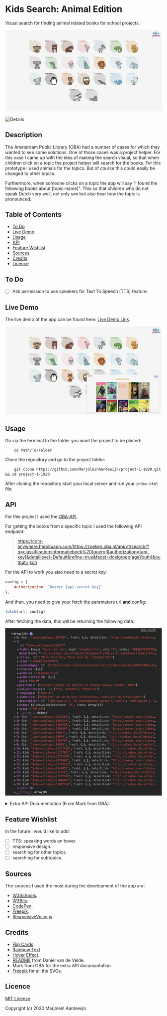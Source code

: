 # Kids Search: Animal Edition

Visual search for finding animal related books for school projects.

![Overview](https://github.com/MarjoleinAardewijn/project-1-1920/blob/master/images/overview.png "Overview")

![Details](https://github.com/MarjoleinAardewijn/project-1-1920/blob/master/images/details.png "Details")

## Description

The Amsterdam Public Library (OBA) had a number of cases for which they wanted to see some solutions.
One of those cases was a project helper. For this case I came up with the idea of making the search visual, 
so that when children click on a topic the project helper will search for the books. For this prototype I 
used animals for the topics. But of course this could easily be changed to other topics.

Furthermore, when someone clicks on a topic the app will say "I found the following books about [topic-name]". This so that children who do not speak Dutch very well, not only see but also hear how the topic is pronounced.

## Table of Contents

* [To Do](#To-Do)
* [Live Demo](#Live-Demo)
* [Usage](#Usage)
* [API](#Api)
* [Feature Wishlist](#Feature-Wishlist)
* [Sources](#Sources)
* [Credits](#Credits)
* [Licence](#Licence)

## To Do

- [ ] Ask permission to use speakers for Text To Speech (TTS) feature.

## Live Demo

The live demo of the app can be found here:
[Live Demo Link](https://marjoleinaardewijn.github.io/project-1-1920/).

![Live Demo](https://github.com/MarjoleinAardewijn/project-1-1920/blob/master/images/project.png "Live Demo")


## Usage

Go via the terminal to the folder you want the project to be placed:

```
    cd Path/To/Folder
```

Clone the repository and go to the project folder:

```
    git clone https://github.com/MarjoleinAardewijn/project-1-1920.git && cd project-1-1920
```

After cloning the repository start your local server and run your `index.html` file.

## API

For this project I used the [OBA-API](https://zoeken.oba.nl/api/v1/).

For getting the books from a specific topic I used the following API endpoint:

> https://cors-anywhere.herokuapp.com/https://zoeken.oba.nl/api/v1/search/?q=classification:informatieboek%20[query]&authorization=[api-key]&detaillevel=Default&refine=true&facet=doelgroep(ageYouth)&output=json

For the API to work you also need to a secret key:

```javascript
config = {
    Authorization: `Bearer [api-secret-key]`
};
```

And then, you need to give your fetch the parameters url **and** config:

```javascript
fetch(url, config)
```

After fetching the data, this will be returning the following data:

![JSON Data](https://github.com/MarjoleinAardewijn/project-1-1920/blob/master/images/json-data.png "JSON Data")

<details>
<summary>Extra API Documentation (From Mark from OBA):</summary>

Documentation [OBA-API](https://zoeken.oba.nl/api/v1/).

The facet description on the help page is how it works in a standard installation. The facets have been adjusted for the OBA, so they must also be used specifically in this way.

You can request which facets are available for each query by specifying the `& refine = true` parameter in the / search:

```
https://zoeken.oba.nl/api/v1/search/?q=boek&authorization=[api-key]&refine=true
```

By default no refine is done on the API search, because that is a bit faster and it is not always used. With `refine=true` on the url you see an extra piece in the output:

```html
<facets>
    ...  
    <facet id="Type">
        <value count="422426" id="book" />
        <value count="2059" id="dvdvideo" />
        <value count="2186" id="movie" />
        <value count="3678" id="largetype" />
    </facet>
    ...
</facets>
```

This means if you only want books, you have to use this query:

```
https://zoeken.oba.nl/api/v1/search/?q=boek&authorization=[api-key]&facet=type(book)
```

If you also do things specifically for youth, you can piggyback on some of the functionality that we have created for OBAJunior, namely an index on a special youth classification that is in the catalog.

You can see which values are in that index via the API:

```
https://zoeken.oba.nl/api/v1/index/classification/?authorization=[api-key]
```

So this is not a facet, but a search. You can do this search as follows:

```
https://zoeken.oba.nl/api/v1/search/?q=classification:prentenboek&authorization=[api-key]
```

You can also combine this with another search term, eg. `q=classification:picturebook%20tiger`. A space is equivalent to an `AND`, so with this search you will find all picture books with the word tiger in the title/description/etc.

It is also possible to request facet totals without a search term, for example for the topic animals:
[https://zoeken.oba.nl/?q=special%3Aall&dim=Topic(Dieren)/](https://zoeken.oba.nl/?q=special%3Aall&dim=Topic(Dieren)/)

</details>

## Feature Wishlist

In the future I would like to add:

- [ ] TTS: speaking words on hover.
- [ ] responsive design.
- [ ] searching for other topics.
- [ ] searching for subtopics.

## Sources

The sources I used the most during the development of the app are:
- [W3Schools](https://www.w3schools.com/).
- [W3Bits](https://w3bits.com/).
- [CodePen](https://codepen.io/).
- [Freepik](https://www.freepik.com/).
- [ResponsiveVoice.js](https://responsivevoice.org/api/).

## Credits

- [Flip Cards](https://www.w3schools.com/howto/howto_css_flip_card.asp).
- [Rainbow Text](https://w3bits.com/rainbow-text/).
- [Hover Effect](https://codepen.io/stoic25/pen/xwVZyo).
- [README](https://github.com/DanielvandeVelde/functional-programming) from Daniel van de Velde.
- Mark from OBA for the extra API documantation.
- [Freepik](https://www.freepik.com/) for all the SVGs.


## Licence

[MIT License](https://github.com/MarjoleinAardewijn/project-1-1920/blob/master/LICENSE.txt) 

Copyright (c) 2020 Marjolein Aardewijn
